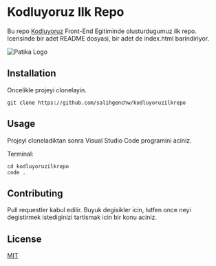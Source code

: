 # Kodluyoruz Ilk Repo
Bu repo [Kodluyoruz](https://www.kodluyoruz.org/) Front-End Egitiminde olusturdugumuz ilk repo. Icerisinde bir adet README dosyasi, bir adet de index.html barindiriyor.


![Patika Logo](https://ibb.co/vHtFVYg)


## Installation
Oncelikle projeyi clonelayin.  


`git clone https://github.com/salihgenchw/kodluyoruzilkrepo`  


## Usage

Projeyi cloneladiktan sonra Visual Studio Code programini aciniz.  

Terminal:  


```
cd kodluyoruzilkrepo  
code .
```  



## Contributing

Pull requestler kabul edilir. Buyuk degisikler icin, lutfen once neyi degistirmek istediginizi tartismak icin bir konu aciniz.



## License 

[MIT](https://choosealicense.com/licenses/mit/)
